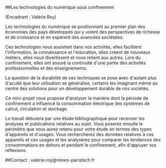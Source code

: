 ##Les technologies du numérique sous confinement

(Encadrant : Valérie Roy)

Les technologies du numérique se positionnent au premier plan des
économies des pays développés qui y voient des perspectives de richesse
et de croissance et en espèrent des avancées sociétales.

Ces technologies nous assistent dans nos activités, elles facilitent
l'information, la connaissance et l\'éducation, elles créent de nouveaux
métiers, elles nous divertissent et nous relient aux autres. Lors du
confinement, elles ont assuré la continuité d'une partie des activités
professionnelles et des enseignements.

La question de la durabilité de ces techniques se pose avec d\'autant
plus d\'acuité que leur utilisation se généralise, certains les
imaginant même au centre des solutions pour un développement durable de
nos sociétés.

Ce mini-projet vous propose d'analyser la manière dont la période de
confinement a influencé la consommation électrique des systèmes de
calcul, circulation et stockage.

Le travail débutera par une étude bibliographique pour recenser les
analyses et publications relatives au sujet. Vous poserez ensuite le
périmètre que vous aurez retenu pour votre étude en termes des types
d'appareils et d'usages. Vous rechercherez des données relatives à ces
appareils et ces usages et les analyserez pour comparer les tendances
des consommations en dehors et pendant le confinement, afin d'appuyer
vos réflexions.

##Contact : valerie.roy\@mines-paristech.fr
